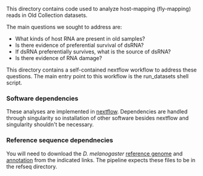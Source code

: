 This directory contains code used to analyze host-mapping (fly-mapping) reads in Old Collection datasets.  

The main questions we sought to address are:

- What kinds of host RNA are present in old samples?
- Is there evidence of preferential survival of dsRNA?
- If dsRNA preferentially survives, what is the source of dsRNA?
- Is there evidence of RNA damage?

This directory contains a self-contained nextflow workflow to address these questions.  The main entry point to this workflow is the run_datasets shell script.


### Software dependencies

These analyses are implemented in [nextflow](https://www.nextflow.io/docs/latest/).  Dependencies are handled through singularity so installation of other software besides nextflow and singularity shouldn't be necessary.  

### Reference sequence dependnecies

You will need to download the *D. melanogaster* [reference genome](https://ftp.ensembl.org/pub/release-108/fasta/drosophila_melanogaster/dna/Drosophila_melanogaster.BDGP6.32.dna.toplevel.fa.gz) and [annotation](https://ftp.ensembl.org/pub/release-108/gtf/drosophila_melanogaster/Drosophila_melanogaster.BDGP6.32.108.gtf.gz) from the indicated links.  The pipeline expects these files to be in the refseq directory.
